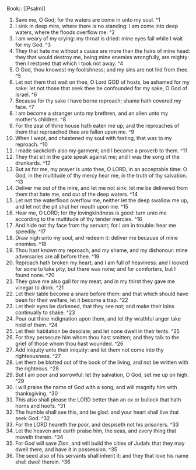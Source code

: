  Book:: [[Psalm]]
 1. Save me, O God; for the waters are come in unto my soul. ^1
 2. I sink in deep mire, where there is no standing: I am come into deep waters, where the floods overflow me. ^2
 3. I am weary of my crying: my throat is dried: mine eyes fail while I wait for my God. ^3
 4. They that hate me without a cause are more than the hairs of mine head: they that would destroy me, being mine enemies wrongfully, are mighty: then I restored that which I took not away. ^4
 5. O God, thou knowest my foolishness; and my sins are not hid from thee. ^5
 6. Let not them that wait on thee, O Lord GOD of hosts, be ashamed for my sake: let not those that seek thee be confounded for my sake, O God of Israel. ^6
 7. Because for thy sake I have borne reproach; shame hath covered my face. ^7
 8. I am become a stranger unto my brethren, and an alien unto my mother's children. ^8
 9. For the zeal of thine house hath eaten me up; and the reproaches of them that reproached thee are fallen upon me. ^9
 10. When I wept, and chastened my soul with fasting, that was to my reproach. ^10
 11. I made sackcloth also my garment; and I became a proverb to them. ^11
 12. They that sit in the gate speak against me; and I was the song of the drunkards. ^12
 13. But as for me, my prayer is unto thee, O LORD, in an acceptable time: O God, in the multitude of thy mercy hear me, in the truth of thy salvation. ^13
 14. Deliver me out of the mire, and let me not sink: let me be delivered from them that hate me, and out of the deep waters. ^14
 15. Let not the waterflood overflow me, neither let the deep swallow me up, and let not the pit shut her mouth upon me. ^15
 16. Hear me, O LORD; for thy lovingkindness is good: turn unto me according to the multitude of thy tender mercies. ^16
 17. And hide not thy face from thy servant; for I am in trouble: hear me speedily. ^17
 18. Draw nigh unto my soul, and redeem it: deliver me because of mine enemies. ^18
 19. Thou hast known my reproach, and my shame, and my dishonour: mine adversaries are all before thee. ^19
 20. Reproach hath broken my heart; and I am full of heaviness: and I looked for some to take pity, but there was none; and for comforters, but I found none. ^20
 21. They gave me also gall for my meat; and in my thirst they gave me vinegar to drink. ^21
 22. Let their table become a snare before them: and that which should have been for their welfare, let it become a trap. ^22
 23. Let their eyes be darkened, that they see not; and make their loins continually to shake. ^23
 24. Pour out thine indignation upon them, and let thy wrathful anger take hold of them. ^24
 25. Let their habitation be desolate; and let none dwell in their tents. ^25
 26. For they persecute him whom thou hast smitten; and they talk to the grief of those whom thou hast wounded. ^26
 27. Add iniquity unto their iniquity: and let them not come into thy righteousness. ^27
 28. Let them be blotted out of the book of the living, and not be written with the righteous. ^28
 29. But I am poor and sorrowful: let thy salvation, O God, set me up on high. ^29
 30. I will praise the name of God with a song, and will magnify him with thanksgiving. ^30
 31. This also shall please the LORD better than an ox or bullock that hath horns and hoofs. ^31
 32. The humble shall see this, and be glad: and your heart shall live that seek God. ^32
 33. For the LORD heareth the poor, and despiseth not his prisoners. ^33
 34. Let the heaven and earth praise him, the seas, and every thing that moveth therein. ^34
 35. For God will save Zion, and will build the cities of Judah: that they may dwell there, and have it in possession. ^35
 36. The seed also of his servants shall inherit it: and they that love his name shall dwell therein. ^36
